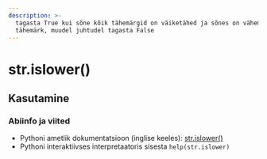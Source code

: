 ```yaml
---
description: >-
  tagasta True kui sõne kõik tähemärgid on väiketähed ja sõnes on vähemalt üks
  tähemärk, muudel juhtudel tagasta False
---
```


# str.islower\(\)

## Kasutamine

### Abiinfo ja viited

* Pythoni ametlik dokumentatsioon \(inglise keeles\): [str.islower\(\)](https://docs.python.org/3/library/stdtypes.html#str.islower)
* Pythoni interaktiivses interpretaatoris sisesta `help(str.islower)`

